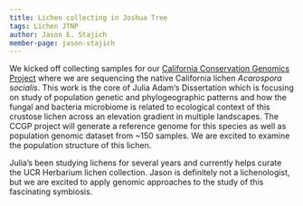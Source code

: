 ```yaml
---
title: Lichen collecting in Joshua Tree
tags: Lichen JTNP
author: Jason E. Stajich
member-page: jason-stajich
---
```


We kicked off collecting samples for our [California Conservation Genomics Project](https://sites.lifesci.ucla.edu/eeb-CCGP/) where we are sequencing the native California lichen *Acarospora socialis*. This work is the core of Julia Adam‘s Dissertation which is focusing on study of population genetic and phylogeographic patterns and how the fungal and bacteria microbiome is related to ecological context of this crustose lichen across an elevation gradient in multiple landscapes. The CCGP project will generate a reference genome for this species as well as population genomic dataset from ~150 samples. We are excited to examine the population structure of this lichen.


Julia’s been studying lichens for several years and currently helps curate the UCR Herbarium lichen collection. Jason is definitely not a lichenologist, but we are excited to apply genomic approaches to the study of this fascinating symbiosis.
